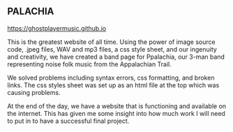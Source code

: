 ## PALACHIA

https://ghostplayermusic.github.io

This is the greatest website of all time. Using the power of image source code, .jpeg files, WAV and mp3 files, a css style sheet, and our ingenuity and creativity, we have created a band page for Ppalachia, our 3-man band representing noise folk music from the Appalachian Trail.

We solved problems including syntax errors, css formatting, and broken links. The css styles sheet was set up as an html file at the top which was causing problems.

At the end of the day, we have a website that is functioning and available on the internet. This has given me some insight into how much work I will need to put in to have a successful final project. 

